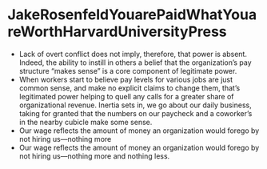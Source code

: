 # JakeRosenfeldYouarePaidWhatYouareWorthHarvardUniversityPress
- Lack of overt conflict does not imply, therefore, that power is absent. Indeed, the ability to instill in others a belief that the organization’s pay structure “makes sense” is a core component of legitimate power.
- When workers start to believe pay levels for various jobs are just common sense, and make no explicit claims to change them, that’s legitimated power helping to quell any calls for a greater share of organizational revenue. Inertia sets in, we go about our daily business, taking for granted that the numbers on our paycheck and a coworker’s in the nearby cubicle make some sense.
- Our wage reflects the amount of money an organization would forego by not hiring us—nothing more
- Our wage reflects the amount of money an organization would forego by not hiring us—nothing more and nothing less.
